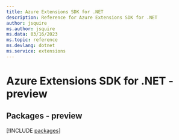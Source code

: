 ```yaml
---
title: Azure Extensions SDK for .NET
description: Reference for Azure Extensions SDK for .NET
author: jsquire
ms.author: jsquire
ms.data: 03/16/2023
ms.topic: reference
ms.devlang: dotnet
ms.service: extensions
---
```

# Azure Extensions SDK for .NET - preview
## Packages - preview
[!INCLUDE [packages](extensions-index.md)]